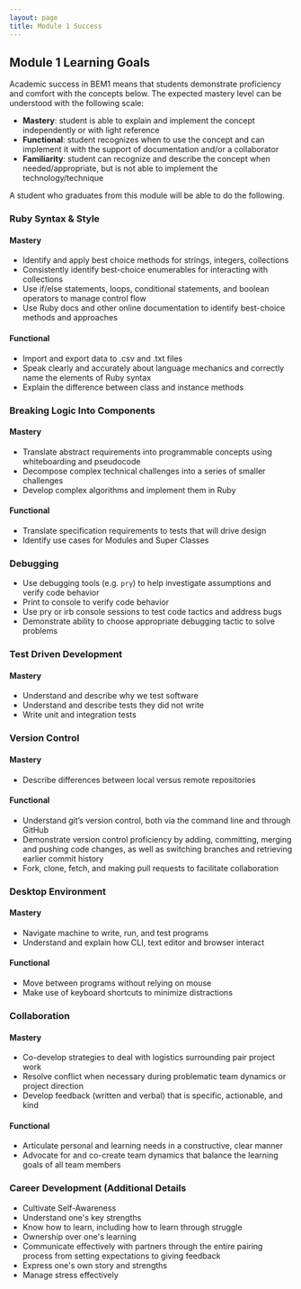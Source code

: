 ```yaml
---
layout: page
title: Module 1 Success
---
```


## Module 1 Learning Goals

Academic success in BEM1 means that students demonstrate proficiency and comfort with the concepts below. The expected mastery level can be understood with the following scale:

* **Mastery**: student is able to explain and implement the concept independently or with light reference
* **Functional**: student recognizes when to use the concept and can implement it with the support of documentation and/or a collaborator
* **Familiarity**: student can recognize and describe the concept when needed/appropriate, but is not able to implement the technology/technique

A student who graduates from this module will be able to do the following.



### Ruby Syntax & Style

#### Mastery

* Identify and apply best choice methods for strings, integers, collections
* Consistently identify best-choice enumerables for interacting with collections
* Use if/else statements, loops, conditional statements, and boolean operators to manage control flow
* Use Ruby docs and other online documentation to identify best-choice methods and approaches

#### Functional

* Import and export data to .csv and .txt files
* Speak clearly and accurately about language mechanics and correctly name the elements of Ruby syntax
* Explain the difference between class and instance methods


### Breaking Logic Into Components

#### Mastery

* Translate abstract requirements into programmable concepts using whiteboarding and pseudocode
* Decompose complex technical challenges into a series of smaller challenges
* Develop complex algorithms and implement them in Ruby

#### Functional

* Translate specification requirements to tests that will drive design
* Identify use cases for Modules and Super Classes



### Debugging

* Use debugging tools (e.g. `pry`) to help investigate assumptions and verify code behavior
* Print to console to verify code behavior
* Use pry or irb console sessions to test code tactics and address bugs
* Demonstrate ability to choose appropriate debugging tactic to solve problems



### Test Driven Development

#### Mastery

* Understand and describe why we test software
* Understand and describe tests they did not write
* Write unit and integration tests



### Version Control

#### Mastery

* Describe differences between local versus remote repositories

#### Functional

* Understand git’s version control, both via the command line and through GitHub
* Demonstrate version control proficiency by adding, committing, merging and pushing code changes, as well as switching branches and retrieving earlier commit history
* Fork, clone, fetch, and making pull requests to facilitate collaboration



### Desktop Environment

#### Mastery

* Navigate machine to write, run, and test programs
* Understand and explain how CLI, text editor and browser interact

#### Functional

* Move between programs without relying on mouse
* Make use of keyboard shortcuts to minimize distractions



### Collaboration

#### Mastery

* Co-develop strategies to deal with logistics surrounding pair project work
* Resolve conflict when necessary during problematic team dynamics or project direction
* Develop feedback (written and verbal) that is specific, actionable, and kind

#### Functional

* Articulate personal and learning needs in a constructive, clear manner
* Advocate for and co-create team dynamics that balance the learning goals of all team members



### Career Development (Additional Details

* Cultivate Self-Awareness
* Understand one's key strengths
* Know how to learn, including how to learn through struggle
* Ownership over one's learning
* Communicate effectively with partners through the entire pairing process from setting expectations to giving feedback
* Express one's own story and strengths
* Manage stress effectively
